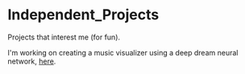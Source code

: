 # Independent_Projects
Projects that interest me (for fun).

I'm working on creating a music visualizer using a deep dream neural network, [here](https://github.com/Aejohnso/Independent_Projects/tree/master/Music_Visualizer).
